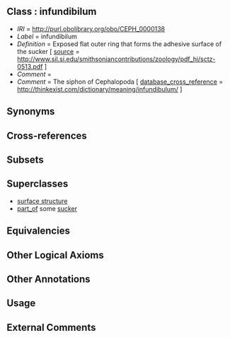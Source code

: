 
## Class : infundibilum

 * *IRI* = http://purl.obolibrary.org/obo/CEPH_0000138
 * *Label* = infundibilum
 * *Definition* = Exposed flat outer ring that forms the adhesive surface of the sucker [ [source](../../ce/source.md) = http://www.sil.si.edu/smithsoniancontributions/zoology/pdf_hi/sctz-0513.pdf ]
 * *Comment* = 
 * *Comment* = The siphon of Cephalopoda [ [database_cross_reference](../../ef/oboInOwl#hasDbXref.md) = http://thinkexist.com/dictionary/meaning/infundibulum/ ]

## Synonyms


## Cross-references


## Subsets


## Superclasses

 * [surface structure](../../UBERON/02/UBERON_0003102.md)
 * [part_of](../../BFO/50/BFO_0000050.md) some [sucker](../../CEPH/48/CEPH_0000248.md)

## Equivalencies


## Other Logical Axioms


## Other Annotations


## Usage


## External Comments

